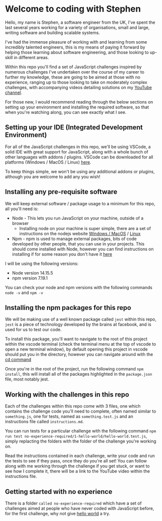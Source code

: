 # Welcome to coding with Stephen

Hello, my name is Stephen, a software engineer from the UK, I've spent the last several years working for a variety of organisations, small and large, writing software and building scalable systems.

I've had the immense pleasure of working with and learning from some incredibly talented engineers, this is my means of paying it forward by helping those learning about software engineering, and those looking to up-skill in different areas.

Within this repo you'll find a set of JavaScript challenges inspired by numerous challenges I've undertaken over the course of my career to further my knowledge, these are going to be aimed at those with no experience, ranging up to those looking to take on moderately complex challenges, with accompanying videos detailing solutions on my [YouTube channel](https://www.youtube.com/channel/UCFBFlxUJ3ROGPiuLQG8D1kA).

For those new, I would recommend reading through the below sections on setting up your environment and installing the required software, so that when you're watching along, you can see exactly what I see.

## Setting up your IDE (Integrated Development Environment)

For all of the JavaScript challenges in this repo, we'll be using VSCode, a solid IDE with great support for JavaScript, along with a whole bunch of other languages with addons / plugins. VSCode can be downloaded for all platforms (Windows / MacOS / Linux) [here](https://code.visualstudio.com/). 

To keep things simple, we won't be using any additional addons or plugins, although you are welcome to add any you wish!

## Installing any pre-requisite software

We will keep external software / package usage to a minimum for this repo, all you'll need is:

- Node - This lets you run JavaScript on your machine, outside of a browser
  - Installing node on your machine is super simple, there are a set of instructions on the nodejs website  [Windows / MacOS](https://nodejs.org/en/download/) / [Linux](https://nodejs.org/en/download/package-manager/)
- Npm - npm is used to manage external packages, bits of code developed by other people, that you can use in your projects. This should come installed with Node, however you can find instructions on installing if for some reason you don't have it [here](https://docs.npmjs.com/downloading-and-installing-node-js-and-npm)

I will be using the following versions:

- Node version 14.15.5 
- npm version 7.19.1

You can check your node and npm versions with the following commands `node -v` and `npm -v`

## Installing the npm packages for this repo

We will be making use of a well known package called `jest` within this repo, `jest` is a piece of technology developed by the brains at facebook, and is used for us to test our code. 

To install this package, you'll want to navigate to the root of this project within the vscode terminal (check the terminal menu at the top of vscode to open a new terminal window), by default opening this project in vscode should put you in the directory, however you can navigate around with the [cd command](https://linuxize.com/post/linux-cd-command/)

Once you're in the root of the project, run the following command `npm install`, this will install all of the packages highlighted in the `package.json` file, most notably jest.

## Working with the challenges in this repo

Each of the challenges within this repo come with 3 files, one which contains the challenge code you'll need to complete, often named similar to `something.js`, one for tests, named as `something.test.js` and an instructions file called `instructions.md`.

You can run tests for a particular challenge with the following command `npm run test no-experience-required/1-hello-world/hello-world.test.js`, simply replacting the folders with the folder of the challenge you're working on. 

Read the instructions contained in each challenge, write your code and run the tests to see if they pass, once they do you're all set! You can follow along with me working through the challenge if you get stuck, or want to see how I complete it, there will be a link to the YouTube video within the instructions file.

## Getting started with no experience 

There is a folder `called no-experience-required` which have a set of challenges aimed at people who have never coded with JavaScript before, for the first challenge, why not give [hello world](no-experience-required/hello-world/hello-world.js) a try.